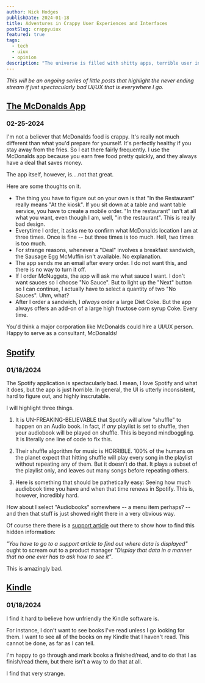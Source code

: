```yaml
---
author: Nick Hodges
publishDate: 2024-01-18
title: Adventures in Crappy User Experiences and Interfaces
postSlug: crappyuiux
featured: true
tags:
  - tech
  - uiux
  - opinion
description: "The universe is filled with shitty apps, terrible user interfaces, and crappy user experiences"
---
```


_This will be an ongoing series of little posts that highlight the never ending stream if just spectacularly bad UI/UX that is everywhere I go._

## [The McDonalds App ](#the-mcdonalds-app)

### 02-25-2024

I'm not a believer that McDonalds food is crappy. It's really not much different than what you'd prepare for yourself. It's perfectly healthy if you stay away from the fries. So I eat there fairly frequently. I use the McDonalds app because you earn free food pretty quickly, and they always have a deal that saves money.

The app itself, however, is....not that great.

Here are some thoughts on it.

- The thing you have to figure out on your own is that "In the Restaurant" really means "At the kiosk". If you sit down at a table and want table service, you have to create a mobile order. "In the restaurant" isn't at all what you want, even though I am, well, "in the restaurant". This is really bad design.
- Everytime I order, it asks me to confirm what McDonalds location I am at three times. Once is fine -- but three times is too much. Hell, two times is too much.
- For strange reasons, whenever a "Deal" involves a breakfast sandwich, the Sausage Egg McMuffin isn't available. No explanation.
- The app sends me an email after every order. I do not want this, and there is no way to turn it off.
- If I order McNuggets, the app will ask me what sauce I want. I don't want sauces so I choose "No Sauce". But to light up the "Next" button so I can continue, I actually have to select a quantity of two "No Sauces". Uhm, what?
- After I order a sandwich, I _*always*_ order a large Diet Coke. But the app always offers an add-on of a large high fructose corn syrup Coke. Every time.

You'd think a major corporation like McDonalds could hire a UI/UX person. Happy to serve as a consultant, McDonalds!

## [Spotify](#spotify)

### 01/18/2024

The Spotify application is spectacularly bad. I mean, I love Spotify and what it does, but the app is just horrible. In general, the UI is utterly inconsistent, hard to figure out, and highly inscrutable.

I will highlight three things.

1. It is UN-FREAKING-BELIEVABLE that Spotify will allow "shuffle" to happen on an Audio book. In fact, if _*any*_ playlist is set to shuffle, then your audiobook will be played on shuffle. This is beyond mindboggling. It is literally one line of code to fix this.

2. Their shuffle algorithm for music is HORRIBLE. 100% of the humans on the planet expect that hitting shuffle will play every song in the playlist without repeating any of them. But it doesn't do that. It plays a subset of the playlist only, and leaves out many songs before repeating others.

3. Here is something that should be pathetically easy: Seeing how much audiobook time you have and when that time renews in Spotify. This is, however, incredibly hard.

How about I select "Audiobooks" somewhere -- a menu item perhaps? -- and then that stuff is just showed right there in a very obvious way.

Of course there there is a [support article](https://community.spotify.com/t5/Content-Questions/Audiobook-Listen-Time-countdown/td-p/5655667?fbclid=IwAR1oLQ5_2KEHmLW2_8eTjJhEkuLXp4Z6jW2CbmKjXEgtQT-9s01hsiql7zs) out there to show how to find this hidden information:

_"You have to go to a support article to find out where data is displayed"_ ought to scream out to a product manager _"Display that data in a manner that no one ever has to ask how to see it"_.

This is amazingly bad.

## [Kindle](#kindle)

### 01/18/2024

I find it hard to believe how unfriendly the Kindle software is.

For instance, I don't want to see books I've read unless I go looking for them. I want to see all of the books on my Kindle that I haven't read. This cannot be done, as far as I can tell.

I'm happy to go through and mark books a finished/read, and to do that I as finish/read them, but there isn't a way to do that at all.

I find that very strange.
